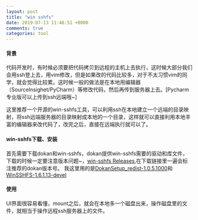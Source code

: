 ```yaml
---
layout: post
title: "win sshfs"
date: 2019-07-13 11:46:51 +0000
comments: true
categories: tool
---
```



#### 背景

代码开发时，有时候必须要把代码拷贝到远程的主机上去执行，这时候大部分我们会用ssh登上去，用vim修改，但是如果改的代码比较多，对于不太习惯vim的同学，就会觉得比较累。这时候一般的做法是在本地用编辑器（SourceInsighet/PyCharm）等修改代码，然后再传到服务器上去。[Pycharm专业版可以上传到ssh远端哦~]

这里推荐一个开源的win-sshfs工具，可以利用ssh在本地建立一个远端的目录映射，将ssh远端服务器的目录映射成本地的一个目录，这样就可以直接利用本地丰富的编辑器来改代码了，改完之后，直接在远端执行就可以了。

#### win-sshfs下载、安装

首先需要下载dokan和win-sshfs，dokan提供win-sshfs需要的驱动和库文件，下载的时候一定要注意版本问题~，[win-sshfs Releases](https://github.com/feo-cz/win-sshfs/releases),在下载链接里一遍会标注推荐的dokan版本号。
我这里用的是[DokanSetup_redist-1.0.5.1000](https://github.com/dokan-dev/dokany/releases/tag/v1.0.5)和[WinSSHFS-1.6.1.13-devel](https://github.com/feo-cz/win-sshfs/releases/tag/1.6.1)

#### 使用

UI界面很容易看懂，mount之后，就会在本地多一个磁盘出来，操作磁盘里的文件，就相当于操作远程ssh服务器上的文件。
